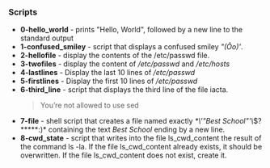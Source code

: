 ### Scripts
* **0-hello_world** - prints "Hello, World", followed by a new line to the standard output
* **1-confused_smiley** - script that displays a confused smiley *"(Ôo)'*.
* **2-hellofile** - display the contents of the /etc/passwd file.
* **3-twofiles** - display the content of */etc/passwd* and */etc/hosts*
* **4-lastlines** - Display the last 10 lines of */etc/passwd*
* **5-firstlines** - Display the first 10 lines of */etc/passwd*
* **6-third_line** - script that displays the third line of the file iacta.
  > You’re not allowed to use sed
* **7-file** - shell script that creates a file named exactly *\*\\'"Best School"\'\\*$\?\*\*\*\*\*:)* containing the text *Best School* ending by a new line.
* **8-cwd_state** - script that writes into the file ls_cwd_content the result of the command ls -la. If the file ls_cwd_content already exists, it should be overwritten. If the file ls_cwd_content does not exist, create it.